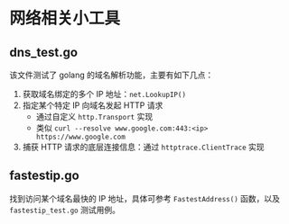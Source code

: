 # 网络相关小工具

## dns_test.go

该文件测试了 golang 的域名解析功能，主要有如下几点：

1. 获取域名绑定的多个 IP 地址：`net.LookupIP()`
2. 指定某个特定 IP 向域名发起 HTTP 请求
   - 通过自定义 `http.Transport` 实现
   - 类似 `curl --resolve www.google.com:443:<ip> https://www.google.com`
3. 捕获 HTTP 请求的底层连接信息：通过 `httptrace.ClientTrace` 实现

## fastestip.go

找到访问某个域名最快的 IP 地址，具体可参考 `FastestAddress()` 函数，以及 `fastestip_test.go` 测试用例。
